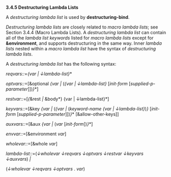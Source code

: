**3.4.5 Destructuring Lambda Lists** 

A *destructuring lambda list* is used by **destructuring-bind**. 

*Destructuring lambda lists* are closely related to *macro lambda lists*; see Section 3.4.4 (Macro Lambda Lists). A *destructuring lambda list* can contain all of the *lambda list keywords* listed for *macro lambda lists* except for **&environment**, and supports destructuring in the same way. Inner *lambda lists* nested within a *macro lambda list* have the syntax of *destructuring lambda lists*. 

A *destructuring lambda list* has the following syntax: 

*reqvars::*=*\{var | ↓lambda-list\}*\* 

*optvars::*=[&optional *\{var |* (*\{var | ↓lambda-list\}* [*init-form* [*supplied-p-parameter*]])*\}*\*] 

*restvar::*=[*\{*&rest *|* &body*\} \{var | ↓lambda-list\}*] 

*keyvars::*=[&key *\{var |* (*\{var |* (*keyword-name \{var | ↓lambda-list\}*)*\}* [*init-form* [*supplied-p-parameter*]])*\}*\* [&allow-other-keys]] 

*auxvars::*=[&aux *\{var |* (*var* [*init-form*])*\}*\*] 

*envvar::*=[&environment *var*] 

*wholevar::*=[&whole *var*] 

*lambda-list::*=(*↓wholevar ↓reqvars ↓optvars ↓restvar ↓keyvars ↓auxvars*) *|* 

(*↓wholevar ↓reqvars ↓optvars* . *var*) 

